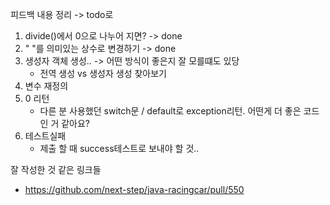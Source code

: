 피드백 내용 정리 -> todo로

1. divide()에서 0으로 나누어 지면? -> done
2. " "를 의미있는 상수로 변경하기 -> done
3. 생성자 객체 생성.. -> 어떤 방식이 좋은지 잘 모를떄도 있당
   - 전역 생성 vs 생성자 생성 찾아보기
4. 변수 재정의
5. 0 리턴
   - 다른 분 사용했던 switch문 / default로 exception리턴. 어떤게 더 좋은 코드 인 거 같아요?
6. 테스트실패
   - 제출 할 때 success테스트로 보내야 할 것..



잘 작성한 것 같은 링크들

- https://github.com/next-step/java-racingcar/pull/550

